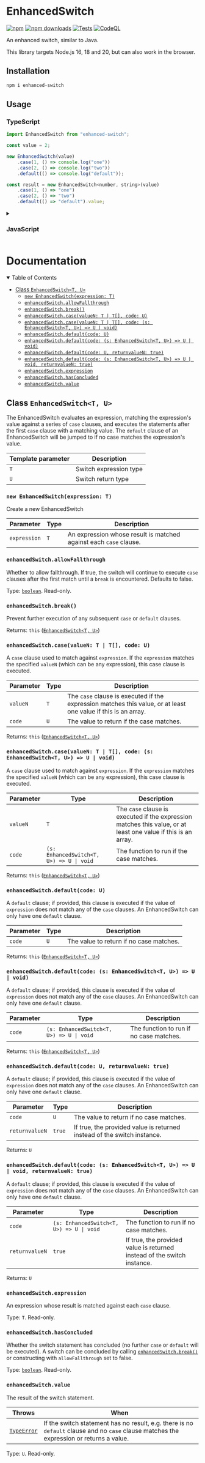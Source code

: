 # EnhancedSwitch

[![npm](https://img.shields.io/npm/v/enhanced-switch)](https://www.npmjs.com/package/enhanced-switch)
[![npm downloads](https://img.shields.io/npm/dt/enhanced-switch?label=downloads)](https://www.npmjs.com/package/enhanced-switch)
[![Tests](https://github.com/zefir-git/EnhancedSwitch/actions/workflows/test.yml/badge.svg)](https://github.com/zefir-git/EnhancedSwitch/actions/workflows/test.yml)
[![CodeQL](https://github.com/zefir-git/EnhancedSwitch/actions/workflows/github-code-scanning/codeql/badge.svg)](https://github.com/zefir-git/EnhancedSwitch/actions/workflows/github-code-scanning/codeql)

An enhanced switch, similar to Java.

This library targets Node.js 16, 18 and 20, but can also work in the browser.

## Installation
```sh
npm i enhanced-switch
```

## Usage

### TypeScript

```js
import EnhancedSwitch from "enhanced-switch";

const value = 2;

new EnhancedSwitch(value)
    .case(1, () => console.log("one"))
    .case(2, () => console.log("two"))
    .default(() => console.log("default"));

const result = new EnhancedSwitch<number, string>(value)
    .case(1, () => "one")
    .case(2, () => "two")
    .default(() => "default").value;
```

<details>
<summary>

### JavaScript
</summary>


```js
import EnhancedSwitch from "enhanced-switch";

const value = 2;

new EnhancedSwitch(value)
    .case(1, () => console.log("one"))
    .case(2, () => console.log("two"))
    .default(() => console.log("default"));

const result = new EnhancedSwitch(value)
    .case(1, () => "one")
    .case(2, () => "two")
    .default(() => "default").value;
```
</details>

# Documentation

<details open>
<summary>Table of Contents</summary>

- [Class `EnhancedSwitch<T, U>`](#class-enhancedswitcht-u)
  - [`new EnhancedSwitch(expression: T)`](#new-enhancedswitchexpression-t)
  - [`enhancedSwitch.allowFallthrough`](#enhancedswitchallowfallthrough)
  - [`enhancedSwitch.break()`](#enhancedswitchbreak)
  - [`enhancedSwitch.case(valueN: T | T[], code: U)`](#enhancedswitchcasevaluen-t--t-code-u)
  - [`enhancedSwitch.case(valueN: T | T[], code: (s: EnhancedSwitch<T, U>) => U | void)`](#enhancedswitchcasevaluen-t--t-code-s-enhancedswitcht-u--u--void)
  - [`enhancedSwitch.default(code: U)`](#enhancedswitchdefaultcode-u)
  - [`enhancedSwitch.default(code: (s: EnhancedSwitch<T, U>) => U | void)`](#enhancedswitchdefaultcode-s-enhancedswitcht-u--u--void)
  - [`enhancedSwitch.default(code: U, returnvalueN: true)`](#enhancedswitchdefaultcode-u-returnvaluen-true)
  - [`enhancedSwitch.default(code: (s: EnhancedSwitch<T, U>) => U | void, returnvalueN: true)`](#enhancedswitchdefaultcode-s-enhancedswitcht-u--u--void-returnvaluen-true)
  - [`enhancedSwitch.expression`](#enhancedswitchexpression)
  - [`enhancedSwitch.hasConcluded`](#enhancedswitchhasconcluded)
  - [`enhancedSwitch.value`](#enhancedswitchvalue)

## Class `EnhancedSwitch<T, U>`

The EnhancedSwitch evaluates an expression, matching the expression's value against a series of `case` clauses, and executes the statements after the first `case` clause with a matching value. The `default` clause of an EnhancedSwitch will be jumped to if no case matches the expression's value.

| Template parameter | Description            |
|--------------------|------------------------|
| `T`                | Switch expression type |
| `U`                | Switch return type     |

### `new EnhancedSwitch(expression: T)`

Create a new EnhancedSwitch

| Parameter    | Type | Description                                                       |
|--------------|------|-------------------------------------------------------------------|
| `expression` | `T`  | An expression whose result is matched against each `case` clause. |

### `enhancedSwitch.allowFallthrough`

Whether to allow fallthrough. If true, the switch will continue to execute `case` clauses after the first match until a `break` is encountered. Defaults to false.

Type: [`boolean`](https://developer.mozilla.org/en-US/docs/Web/JavaScript/Reference/Global_Objects/Boolean). Read-only.

### `enhancedSwitch.break()`

Prevent further execution of any subsequent `case` or `default` clauses.

Returns: `this` ([`EnhancedSwitch<T, U>`](#class-enhancedswitcht-u))

### `enhancedSwitch.case(valueN: T | T[], code: U)`

A `case` clause used to match against `expression`. If the `expression` matches the specified `valueN` (which can be any expression), this case clause is executed.

| Parameter | Type | Description                                                                                                    |
|-----------|------|----------------------------------------------------------------------------------------------------------------|
| `valueN`  | `T`  | The `case` clause is executed if the expression matches this value, or at least one value if this is an array. |
| `code`    | `U`  | The value to return if the case matches.                                                                       |

Returns: `this` ([`EnhancedSwitch<T, U>`](#class-enhancedswitcht-u))

### `enhancedSwitch.case(valueN: T | T[], code: (s: EnhancedSwitch<T, U>) => U | void)`

A `case` clause used to match against `expression`. If the `expression` matches the specified `valueN` (which can be any expression), this case clause is executed.

| Parameter | Type                                     | Description                                                                                                    |
|-----------|------------------------------------------|----------------------------------------------------------------------------------------------------------------|
| `valueN`  | `T`                                      | The `case` clause is executed if the expression matches this value, or at least one value if this is an array. |
| `code`    | `(s: EnhancedSwitch<T, U>) => U \| void` | The function to run if the case matches.                                                                       |

Returns: `this` ([`EnhancedSwitch<T, U>`](#class-enhancedswitcht-u))

### `enhancedSwitch.default(code: U)`

A `default` clause; if provided, this clause is executed if the value of `expression` does not match any of the `case` clauses. An EnhancedSwitch can only have one `default` clause.

| Parameter | Type | Description                             |
|-----------|------|-----------------------------------------|
| `code`    | `U`  | The value to return if no case matches. |

Returns: `this` ([`EnhancedSwitch<T, U>`](#class-enhancedswitcht-u))

### `enhancedSwitch.default(code: (s: EnhancedSwitch<T, U>) => U | void)`

A `default` clause; if provided, this clause is executed if the value of `expression` does not match any of the `case` clauses. An EnhancedSwitch can only have one `default` clause.

| Parameter | Type                                     | Description                              |
|-----------|------------------------------------------|------------------------------------------|
| `code`    | `(s: EnhancedSwitch<T, U>) => U \| void` | The function to run if no case matches.  |

Returns: `this` ([`EnhancedSwitch<T, U>`](#class-enhancedswitcht-u))

### `enhancedSwitch.default(code: U, returnvalueN: true)`

A `default` clause; if provided, this clause is executed if the value of `expression` does not match any of the `case` clauses. An EnhancedSwitch can only have one `default` clause.

| Parameter      | Type   | Description                                                             |
|----------------|--------|-------------------------------------------------------------------------|
| `code`         | `U`    | The value to return if no case matches.                                 |
| `returnvalueN` | `true` | If true, the provided value is returned instead of the switch instance. |

Returns: `U`

### `enhancedSwitch.default(code: (s: EnhancedSwitch<T, U>) => U | void, returnvalueN: true)`

A `default` clause; if provided, this clause is executed if the value of `expression` does not match any of the `case` clauses. An EnhancedSwitch can only have one `default` clause.

| Parameter      | Type                                     | Description                                                             |
|----------------|------------------------------------------|-------------------------------------------------------------------------|
| `code`         | `(s: EnhancedSwitch<T, U>) => U \| void` | The function to run if no case matches.                                 |
| `returnvalueN` | `true`                                   | If true, the provided value is returned instead of the switch instance. |

Returns: `U`

### `enhancedSwitch.expression`

An expression whose result is matched against each `case` clause.

Type: `T`. Read-only.

### `enhancedSwitch.hasConcluded`

Whether the switch statement has concluded (no further `case` or `default` will be executed). A switch can be concluded by calling [`enhancedSwitch.break()`](#enhancedswitchbreak) or constructing with `allowFallthrough` set to false.

Type: [`boolean`](https://developer.mozilla.org/en-US/docs/Web/JavaScript/Reference/Global_Objects/Boolean). Read-only.

### `enhancedSwitch.value`

The result of the switch statement.

| Throws                                                                                                    | When                                                                                                                                     |
|-----------------------------------------------------------------------------------------------------------|------------------------------------------------------------------------------------------------------------------------------------------|
| [`TypeError`](https://developer.mozilla.org/en-US/docs/Web/JavaScript/Reference/Global_Objects/TypeError) | If the switch statement has no result, e.g. there is no `default` clause and no `case` clause matches the expression or returns a value. |

Type: `U`. Read-only.
